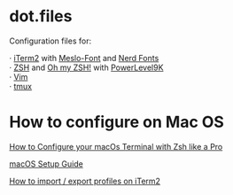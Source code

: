 # dot.files

Configuration files for:

· [iTerm2](https://iterm2.com/) with [Meslo-Font](https://github.com/andreberg/Meslo-Font) and [Nerd Fonts](https://github.com/ryanoasis/nerd-fonts) <br/>
· [ZSH](https://github.com/ohmyzsh/ohmyzsh/wiki/Installing-ZSH) and [Oh my ZSH!](https://github.com/ohmyzsh/ohmyzsh) with [PowerLevel9K](https://github.com/Powerlevel9k/powerlevel9k)<br/>
· [Vim](https://github.com/vim/vim)<br/>
· [tmux](https://github.com/tmux/tmux/wiki)<br/>

# How to configure on Mac OS

[How to Configure your macOs Terminal with Zsh like a Pro](https://www.freecodecamp.org/news/how-to-configure-your-macos-terminal-with-zsh-like-a-pro-c0ab3f3c1156/)

[macOS Setup Guide](https://sourabhbajaj.com/mac-setup/)

[How to import / export profiles on iTerm2](https://stackoverflow.com/questions/35211565/how-do-i-import-an-iterm2-profile)
